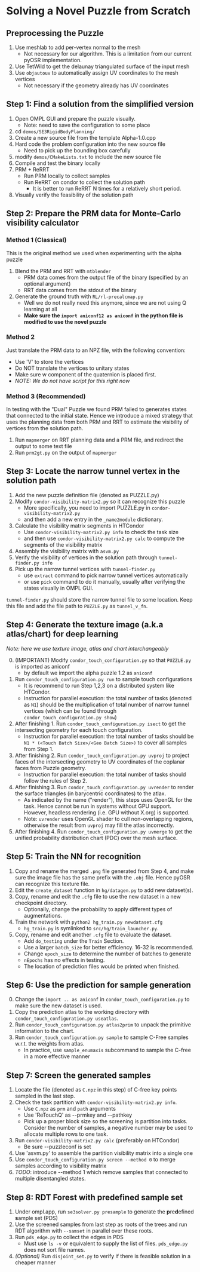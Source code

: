# Solving a Novel Puzzle from Scratch

## Preprocessing the Puzzle

1. Use meshlab to add per-vertex normal to the mesh
    + Not necessary for our algorithm. This is a limitation from our current
      pyOSR implementation.
2. Use TetWild to get the delaunay triangulated surface of the input mesh
3. Use `objautouv` to automatically assign UV coordinates to the mesh vertices
    + Not necessary if the geometry already has UV coordinates

## Step 1: Find a solution from the simplified version

1. Open OMPL GUI and prepare the puzzle visually.
    * Note: need to save the configuration to some place
2. cd `demos/SE3RigidBodyPlanning/`
3. Create a new source file from the template Alpha-1.0.cpp
4. Hard code the problem configuration into the new source file
    * Need to pick up the bounding box carefully
5. modify `demos/CMakeLists.txt` to include the new source file
6. Compile and test the binary locally
7. PRM + ReRRT
    + Run PRM locally to collect samples
    + Run ReRRT on condor to collect the solution path
        - It is better to run ReRRT N times for a relatively short period.
8. Visually verify the feasibility of the solution path

## Step 2: Prepare the PRM data for Monte-Carlo visibility calculator

### Method 1 (Classical)

This is the original method we used when experimenting with the alpha puzzle

1. Blend the PRM and RRT with `mtblender`
    + PRM data comes from the output file of the binary (specified by an
    	optional argument)
    + RRT data comes from the stdout of the binary
2. Generate the ground truth with `RL/rl-precalcmap.py`
    + Well we do not really need this anymore, since we are not using Q
      learning at all
    + **Make sure the `import aniconf12 as aniconf` in the python file is
      modified to use the novel puzzle**

### Method 2

Just translate the PRM data to an NPZ file, with the following convention:

+ Use 'V' to store the vertices
+ Do NOT translate the vertices to unitary states
+ Make sure w component of the quaternion is placed first.
+ *NOTE: We do not have script for this right now*

### Method 3 (Recommended)

In testing with the "Dual" Puzzle we found PRM failed to generates states that connected to the initial state.
Hence we introduce a mixed strategy that uses the planning data from both PRM
and RRT to estimate the visibility of vertices from the solution path.

1. Run `mapmerger` on RRT planning data and a PRM file, and redirect the
   output to some text file
2. Run `prm2gt.py` on the output of `mapmerger`

## Step 3: Locate the narrow tunnel vertex in the solution path

1. Add the new puzzle definition file (denoted as PUZZLE.py)
2. Modify `condor-visibility-matrix2.py` so it can recognize this puzzle
    + More specifically, you need to import PUZZLE.py in `condor-visibility-matrix2.py`
    + and then add a new entry in the `_name2module` dictionary.
3. Calculate the visibility matrix segments in HTCondor
    + Use `condor-visibility-matrix2.py info` to check the task size
    + and then use `condor-visibility-matrix2.py calc` to compute the segments
      of the visibility matrix
2. Assembly the visibility matrix with `asvm.py`
3. Verify the visibility of vertices in the solution path through
   `tunnel-finder.py info`
4. Pick up the narrow tunnel vertices with `tunnel-finder.py`
    + use `extract` command to pick narrow tunnel vertices automatically
    + or use `pick` command to do it manually, usually after verifying the
      states visually in OMPL GUI.

`tunnel-finder.py` should store the narrow tunnel file to some location.
Keep this file and add the file path to `PUZZLE.py` as `tunnel_v_fn`.

## Step 4: Generate the texture image (a.k.a atlas/chart) for deep learning

*Note: here we use texture image, atlas and chart interchangeably*

0. (IMPORTANT) Modify `condor_touch_configuration.py` so that `PUZZLE.py` is
   imported as aniconf
   + by default we import the alpha puzzle 1.2 as `aniconf`
1. Run `condor_touch_configuration.py run` to sample touch configurations
   + It is recommend to run Step 1,2,3 on a distributed system like HTCondor.
   + Instruction for parallel execution: the total number of tasks (denoted as
     `N1`) should be the multiplication of total number of narrow tunnel vertices (which can
     be found through `condor_touch_configuration.py show`)
2. After finishing 1. Run `condor_touch_configuration.py isect` to get the
   intersecting geometry for each touch configuration.
   + Instruction for parallel execution: the total number of tasks should be
     `N1 * (<Touch Batch Size>/<Geo Batch Size>)` to cover all samples from Step 1.
3. After finishing 2. Run `condor_touch_configuration.py uvproj` to project
   faces of the intersecting geometry to UV coordinates of the coplanar faces
   from Puzzle geometry.
   + Instruction for parallel execution: the total number of tasks should
     follow the rules of Step 2.
4. After finishing 3. Run `condor_touch_configuration.py uvrender` to render
   the surface triangles (in barycentric coordinates) to the atlax.
   + As indicated by the name ("render"), this steps uses OpenGL for the task.
     Hence cannot be run in systems without GPU support. However, headless
     rendering (i.e. GPU without X.org) is supported.
   + Note: `uvrender` uses OpenGL shader to cull non-overlapping regions,
     otherwise the result from `uvproj` may fill the atlas incorrectly.
5. After finishing 4. Run `condor_touch_configuration.py uvmerge` to get the
   unified probability distribution chart (PDC) over the mesh surface.

## Step 5: Train the NN for recognition

1. Copy and rename the merged `.png` file generated from Step 4, and make sure
   the image file has the same prefix with the `.obj` file. Hence pyOSR can
   recognize this texture file.
2. Edit the `create_dataset` function in `hg/datagen.py` to add new dataset(s).
3. Copy, rename and edit the `.cfg` file to use the new dataset in a new
   checkpoint directory.
   * Optionally, change the probability to apply different types of augmentations.
4. Train the network with `python2 hg_train.py newdataset.cfg`
   + `hg_train.py` is symlinked to `src/hg/train_launcher.py`.
5. Copy, rename and edit another `.cfg` file to evaluate the dataset.
   + Add `do_testing` under the `Train` Section.
   + Use a larger `batch_size` for better efficiency. 16-32 is recommended.
   + Change `epoch_size` to determine the number of batches to generate
   + `nEpochs` has no effects in testing.
   + The location of prediction files would be printed when finished.

## Step 6: Use the prediction for sample generation

0. Change the `import .. as aniconf` in `condor_touch_configuration.py` to
   make sure the new dataset is used.
1. Copy the prediction atlas to the working directory with
   `condor_touch_configuration.py useatlas`.
2. Run `condor_touch_configuration.py atlas2prim` to unpack the
   primitive information to the chart.
3. Run `condor_touch_configuration.py sample` to sample C-Free samples
   w.r.t. the weights from atlas.
   * In practice, use `sample_enumaxis` subcommand to sample the C-free in a
     more effective manner

## Step 7: Screen the generated samples

1. Locate the file (denoted as `C.npz` in this step) of C-free key points sampled in the last step.
2. Check the task partition with `condor-visibility-matrix2.py info`.
   + Use `C.npz` as `prm` and `path` arguments
   + Use 'ReTouchQ' as --prmkey and --pathkey
   + Pick up a proper block size so the screening is partition into tasks.
     Consider the number of samples, a negative number may be used to allocate multiple rows to one task.
3. Run `condor-visibility-matrix2.py calc` (preferably on HTCondor)
   + Be sure --puzzleconf is set
4. Use 'asvm.py' to assemble the partition visibility matrix into a single one
5. Use `condor_touch_configuration.py screen --method 0` to merge samples
   according to visibility matrix
6. *TODO*: introduce --method 1 which remove samples that connected to
   multiple disentangled states.

## Step 8: RDT Forest with predefined sample set

1. Under ompl.app, run `se3solver.py presample` to generate the **p**re**d**efined **s**ample set (PDS)
2. Use the screened samples from last step as roots of the trees and run RDT algorithm with `--samset` in parallel over these roots.
3. Run `pds_edge.py` to collect the edges in PDS
   * Must use `ls -v` or equivalent to supply the list of files. `pds_edge.py` does
     not sort file names.
4. *(Optional)* Run `disjoint_set.py` to verify if there is feasible solution
   in a cheaper manner
